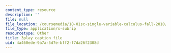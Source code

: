 ```yaml
---
content_type: resource
description: ''
file: null
file_location: /coursemedia/18-01sc-single-variable-calculus-fall-2010/4a460ede9a7a5d7ebff2f7da26f2308d_kCPVBl953eY.vtt
file_type: application/x-subrip
resourcetype: Other
title: 3play caption file
uid: 4a460ede-9a7a-5d7e-bff2-f7da26f2308d
---
```

